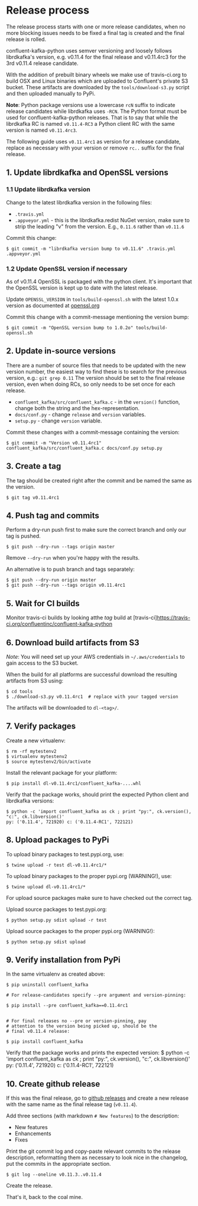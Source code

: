 # Release process

The release process starts with one or more release candidates,
when no more blocking issues needs to be fixed a final tag is created
and the final release is rolled.

confluent-kafka-python uses semver versioning and loosely follows
librdkafka's version, e.g. v0.11.4 for the final release and
v0.11.4rc3 for the 3rd v0.11.4 release candidate.

With the addition of prebuilt binary wheels we make use of travis-ci.org
to build OSX and Linux binaries which are uploaded to Confluent's private
S3 bucket. These artifacts are downloaded by the `tools/download-s3.py` script
and then uploaded manually to PyPi.

**Note**: Python package versions use a lowercase `rcN` suffix to indicate
          release candidates while librdkafka uses `-RCN`. The Python format
          must be used for confluent-kafka-python releases.
          That is to say that while the librdkafka RC is named `v0.11.4-RC3`
          a Python client RC with the same version is named `v0.11.4rc3`.


The following guide uses `v0.11.4rc1` as version for a release candidate,
replace as necessary with your version or remove `rc..` suffix for the
final release.


## 1. Update librdkafka and OpenSSL versions

### 1.1 Update librdkafka version

Change to the latest librdkafka version in the following files:

 * `.travis.yml`
 * `.appveyor.yml` - this is the librdkafka.redist NuGet version,
                     make sure to strip the leading "v" from the version.
                     E.g., `0.11.6` rather than `v0.11.6`

Commit this change:

    $ git commit -m "librdkafka version bump to v0.11.6" .travis.yml .appveyor.yml


### 1.2 Update OpenSSL version if necessary

As of v0.11.4 OpenSSL is packaged with the python client. It's important
that the OpenSSL version is kept up to date with the latest release.

Update `OPENSSL_VERSION` in `tools/build-openssl.sh` with the latest 1.0.x version
as documented at [openssl.org](https://www.openssl.org/source/)

Commit this change with a commit-message mentioning the version bump:

    $ git commit -m "OpenSSL version bump to 1.0.2o" tools/build-openssl.sh


## 2. Update in-source versions

There are a number of source files that needs to be updated with the
new version number, the easiest way to find these is to search for the
previous version, e.g.: `git grep 0.11`
The version should be set to the final release version, even when doing
RCs, so only needs to be set once for each release.

 * `confluent_kafka/src/confluent_kafka.c` - in the `version()` function,
    change both the string and the hex-representation.
 * `docs/conf.py` - change `release` and `version` variables.
 * `setup.py` - change `version` variable.

Commit these changes with a commit-message containing the version:

    $ git commit -m "Version v0.11.4rc1" confluent_kafka/src/confluent_kafka.c docs/conf.py setup.py


## 3. Create a tag

The tag should be created right after the commit and be named the same as
the version.

    $ git tag v0.11.4rc1


## 4. Push tag and commits

Perform a dry-run push first to make sure the correct branch and only our tag
is pushed.

    $ git push --dry-run --tags origin master

Remove `--dry-run` when you're happy with the results.

An alternative is to push branch and tags separately:

    $ git push --dry-run origin master
    $ git push --dry-run --tags origin v0.11.4rc1


## 5. Wait for CI builds

Monitor travis-ci builds by looking atthe *tag* build at
[travis-ci]https://travis-ci.org/confluentinc/confluent-kafka-python


## 6. Download build artifacts from S3

*Note*: You will need set up your AWS credentials in `~/.aws/credentials` to
        gain access to the S3 bucket.

When the build for all platforms are successful download the resulting
artifacts from S3 using:

    $ cd tools
    $ ./download-s3.py v0.11.4rc1  # replace with your tagged version

The artifacts will be downloaded to `dl-<tag>/`.



## 7. Verify packages

Create a new virtualenv:

    $ rm -rf mytestenv2
    $ virtualenv mytestenv2
    $ source mytestenv2/bin/activate

Install the relevant package for your platform:

    $ pip install dl-v0.11.4rc1/confluent_kafka-....whl

Verify that the package works, should print the expected Python client
and librdkafka versions:

    $ python -c 'import confluent_kafka as ck ; print "py:", ck.version(), "c:", ck.libversion()'
    py: ('0.11.4', 721920) c: ('0.11.4-RC1', 722121)


## 8. Upload packages to PyPi

To upload binary packages to test.pypi.org, use:

    $ twine upload -r test dl-v0.11.4rc1/*

To upload binary packages to the proper pypi.org (WARNING!), use:

    $ twine upload dl-v0.11.4rc1/*

For upload source packages make sure to have checked out the correct tag.

Upload source packages to test.pypi.org:

    $ python setup.py sdist upload -r test

Upload source packages to the proper pypi.org (WARNING!):

    $ python setup.py sdist upload


## 9. Verify installation from PyPi

In the same virtualenv as created above:

    $ pip uninstall confluent_kafka

    # For release-candidates specify --pre argument and version-pinning:

    $ pip install --pre confluent_kafka==0.11.4rc1


    # For final releases no --pre or version-pinning, pay
    # attention to the version being picked up, should be the
    # final v0.11.4 release:

    $ pip install confluent_kafka


Verify that the package works and prints the expected version:
    $ python -c 'import confluent_kafka as ck ; print "py:", ck.version(), "c:", ck.libversion()'
    py: ('0.11.4', 721920) c: ('0.11.4-RC1', 722121)



## 10. Create github release

If this was the final release, go to
[github releases](https://github.com/confluentinc/confluent-kafka-python/releases)
and create a new release with the same name as the final release tag (`v0.11.4`).

Add three sections (with markdown `# New features`) to the description:
 * New features
 * Enhancements
 * Fixes

Print the git commit log and copy-paste relevant commits to
the release description, reformatting them as necessary to look nice in
the changelog, put the commits in the appropriate section.

    $ git log --oneline v0.11.3..v0.11.4

Create the release.


That's it, back to the coal mine.
